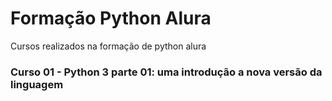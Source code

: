 # Formação Python Alura
Cursos realizados na formação de python alura

### Curso 01 - Python 3 parte 01: uma introdução a nova versão da linguagem
